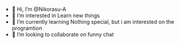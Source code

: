 - 👋 Hi, I’m @Nikorasu-A
- 👀 I’m interested in Learn new things
- 🌱 I’m currently learning Nothing special, but i am interested on the programtion
- 💞️ I’m looking to collaborate on funny chat

<!---
Nikorasu-A/Nikorasu-A is a ✨ special ✨ repository because its `README.md` (this file) appears on your GitHub profile.
You can click the Preview link to take a look at your changes.
--->

